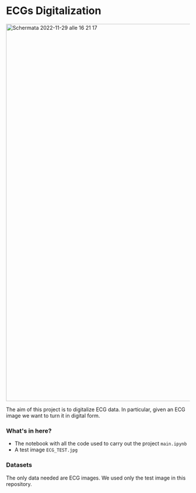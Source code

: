 # ECGs Digitalization
<img width="1031" alt="Schermata 2022-11-29 alle 16 21 17" src="https://user-images.githubusercontent.com/91341004/204569438-7b478e39-231c-42f5-8726-e1470295fef9.png">


The aim of this project is to digitalize ECG data. In particular, given an ECG image we want to turn it in digital form.

### What's in here?
- The notebook with all the code used to carry out the project `main.ipynb`
- A test image `ECG_TEST.jpg`

### Datasets
The only data needed are ECG images. We used only the test image in this repository.

